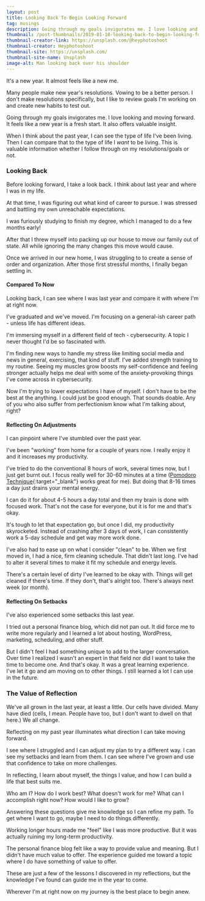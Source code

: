 ```yaml
---
layout: post
title: Looking Back To Begin Looking Forward
tag: musings
description: Going through my goals invigorates me. I love looking and moving forward. It feels like a new year is a fresh start. It also provides valuable insight. We can imagine the type of life we want to be living, which is important to think about whether we follow through on our resolutions/goals or not.
thumbnail: /post-thumbnails/2019-01-10-looking-back-to-begin-looking-forward-thumbnail.jpg
thumbnail-creator-link: https://unsplash.com/@heyphotoshoot
thumbnail-creator: Heyphotoshoot
thumbnail-site: https://unsplash.com/
thumbnail-site-name: Unsplash
image-alt: Man looking back over his shoulder
---
```


It's a new year. It almost feels like a new me.

Many people make new year's resolutions. Vowing to be a better person. I don't make resolutions specifically, but I like to review goals I'm working on and create new habits to test out.

<!--more-->

Going through my goals invigorates me. I love looking and moving forward. It feels like a new year is a fresh start. It also offers valuable insight. 

When I think about the past year, I can see the type of life I've been living. Then I can compare that to the type of life I *want* to be living. This is valuable information whether I follow through on my resolutions/goals or not.

### Looking Back
Before looking forward, I take a look back. I think about last year and where I was in my life.

At that time, I was figuring out what kind of career to pursue. I was stressed and battling my own unreachable expectations.

I was furiously studying to finish my degree, which I managed to do a few months early!

After that I threw myself into packing up our house to move our family out of state. All while ignoring the many changes this move would cause.

Once we arrived in our new home, I was struggling to to create a sense of order and organization. After those first stressful months, I finally began settling in.

#### Compared To Now
Looking back, I can see where I was last year and compare it with where I'm at right now.

I've graduated and we've moved. I'm focusing on a general-ish career path - unless life has different ideas. 

I'm immersing myself in a different field of tech - cybersecurity. A topic I never thought I'd be so fascinated with.

I'm finding new ways to handle my stress like limiting social media and news in general, exercising, that kind of stuff. I've added strength training to my routine. Seeing my muscles grow boosts my self-confidence and feeling stronger actually helps me deal with some of the anxiety-provoking things I've come across in cybersecurity.

Now I'm trying to lower expectations I have of myself. I don't have to be the best at the anything. I could just be good enough. That sounds doable. Any of you who also suffer from perfectionism know what I'm talking about, right?

#### Reflecting On Adjustments
I can pinpoint where I've stumbled over the past year. 

I've been "working" from home for a couple of years now. I really enjoy it and it increases my productivity. 

I've tried to do the conventional 8 hours of work, several times now, but I just get burnt out. I focus really well for 30-60 minutes at a time ([Pomodoro Technique](https://en.wikipedia.org/wiki/Pomodoro_Technique){:target="_blank"} works great for me). But doing that 8-16 times a day just drains your mental energy. 

I can do it for about 4-5 hours a day total and then my brain is done with focused work. That's not the case for everyone, but it is for me and that's okay.

It's tough to let that expectation go, but once I did, my productivity skyrocketed. Instead of crashing after 3 days of work, I can consistently work a 5-day schedule and get way more work done.

I've also had to ease up on what I consider "clean" to be. When we first moved in, I had a nice, firm cleaning schedule. That didn't last long. I've had to alter it several times to make it fit my schedule and energy levels. 

There's a certain level of dirty I've learned to be okay with. Things will get cleaned if there's time. If they don't, that's alright too. There's always next week (or month).

#### Reflecting On Setbacks
I've also experienced some setbacks this last year. 

I tried out a personal finance blog, which did not pan out. It did force me to write more regularly and I learned a lot about hosting, WordPress, marketing, scheduling, and other stuff. 

But I didn't feel I had something unique to add to the larger conversation. Over time I realized I wasn't an expert in that field nor did I want to take the time to become one. And that's okay. It was a great learning experience. I've let it go and am moving on to other things. I still learned a lot I can use in the future.

### The Value of Reflection
We've all grown in the last year, at least a little. Our cells have divided. Many have died (cells, I mean. People have too, but I don't want to dwell on that here.) We all change. 

Reflecting on my past year illuminates what direction I can take moving forward. 

I see where I struggled and I can adjust my plan to try a different way. I can see my setbacks and learn from them. I can see where I've grown and use that confidence to take on more challenges. 

In reflecting, I learn about myself, the things I value, and how I can build a life that best suits me. 

Who am I? How do I work best? What doesn't work for me? What can I accomplish right now? How would I like to grow?

Answering these questions give me knowledge so I can refine my path. To get where I want to go, maybe I need to do things differently. 

Working longer hours made me "feel" like I was more productive. But it was actually ruining my long-term productivity.

The personal finance blog felt like a way to provide value and meaning. But I didn't have much value to offer. The experience guided me toward a topic where I do have something of value to offer.

These are just a few of the lessons I discovered in my reflections, but the knowledge I've found  can guide me in the year to come. 

Wherever I'm at right now on my journey is the best place to begin anew.

